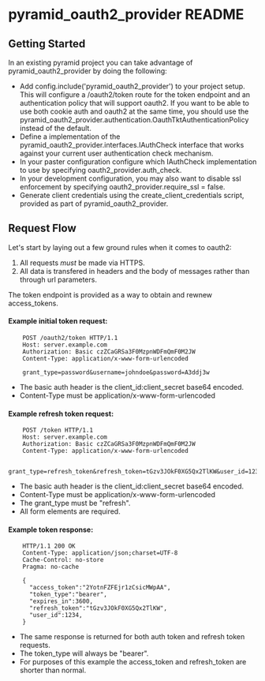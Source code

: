 pyramid_oauth2_provider README
==================

Getting Started
---------------

In an existing pyramid project you can take advantage of pyramid_oauth2_provider
by doing the following:

* Add config.include('pyramid_oauth2_provider') to your project setup. This will
  configure a /oauth2/token route for the token endpoint and an authentication
  policy that will support oauth2. If you want to be able to use both cookie
  auth and oauth2 at the same time, you should use the
  pyramid_oauth2_provider.authentication.OauthTktAuthenticationPolicy instead
  of the default.
* Define a implementation of the pyramid_oauth2_provider.interfaces.IAuthCheck
  interface that works against your current user authentication check mechanism.
* In your paster configuration configure which IAuthCheck implementation to use
  by specifying oauth2_provider.auth_check.
* In your development configuration, you may also want to disable ssl
  enforcement by specifying oauth2_provider.require_ssl = false.
* Generate client credentials using the create_client_credentials script,
  provided as part of pyramid_oauth2_provider.

Request Flow
------------
Let's start by laying out a few ground rules when it comes to oauth2:

1. All requests *must* be made via HTTPS.
2. All data is transfered in headers and the body of messages rather than
   through url parameters.

The token endpoint is provided as a way to obtain and rewnew access_tokens.

#### Example initial token request:

        POST /oauth2/token HTTP/1.1
        Host: server.example.com
        Authorization: Basic czZCaGRSa3F0MzpnWDFmQmF0M2JW
        Content-Type: application/x-www-form-urlencoded

        grant_type=password&username=johndoe&password=A3ddj3w

* The basic auth header is the client_id:client_secret base64 encoded.
* Content-Type must be application/x-www-form-urlencoded

#### Example refresh token request:

        POST /token HTTP/1.1
        Host: server.example.com
        Authorization: Basic czZCaGRSa3F0MzpnWDFmQmF0M2JW
        Content-Type: application/x-www-form-urlencoded

        grant_type=refresh_token&refresh_token=tGzv3JOkF0XG5Qx2TlKW&user_id=1234

* The basic auth header is the client_id:client_secret base64 encoded.
* Content-Type must be application/x-www-form-urlencoded
* The grant_type must be "refresh".
* All form elements are required.

#### Example token response:

        HTTP/1.1 200 OK
        Content-Type: application/json;charset=UTF-8
        Cache-Control: no-store
        Pragma: no-cache

        {
          "access_token":"2YotnFZFEjr1zCsicMWpAA",
          "token_type":"bearer",
          "expires_in":3600,
          "refresh_token":"tGzv3JOkF0XG5Qx2TlKW",
          "user_id":1234,
        }

* The same response is returned for both auth token and refresh token requests.
* The token_type will always be "bearer".
* For purposes of this example the access_token and refresh_token are shorter
  than normal.
